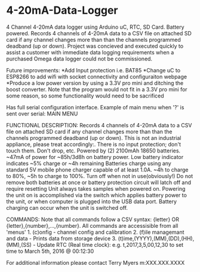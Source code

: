 # 4-20mA-Data-Logger
4 Channel 4-20mA data logger using Arduino uC, RTC, SD Card.  Battery powered. Records 4 channels of 4-20mA data to a CSV file on attached SD card if any channel changes more than than the channels programmed deadband (up or down). Project was concieved and executed quickly to assist a customer with immediate data logging requirements when a purchased Omega data logger could not be commissioned.

Future improvements:
*Add Input protection i.e. BAT85
*Change uC to ESP8266 to add wifi with socket connectivity and configuraiton webpage
*Produce a low power version by using a 3.3V pro mini and ditching the boost converter.  Note that the program would not fit in a 3.3V pro mini for some reason, so some functionality would need to be sacrificed


 Has full serial configuration interface.  Example of main menu when '?' is sent over serial:
MAIN MENU

FUNCTIONAL DESCRIPTION:
	Records 4 channels of 4-20mA data to a CSV file on attached SD card if any channel changes more than than the channels programmed deadband (up or down).
	This is not an industrial appliance, please treat accordingly:.  There is no input protection; don't touch them.  Don't drop, etc.
	Powered by (2) 2100mAh 18650 batteries. ~47mA of power for ~85h/3d8h on battery power. Low battery indicator indicates ~5% charge or ~4h remaining
	Batteries charge using any standard 5V mobile phone charger capable of at least 1.0A.  ~4h to charge to 80%, ~5h to charge to 100%. Turn off when not in use(obviously!)
	Do not remove both batteries at once or battery protection circuit will latch off and require resetting
	Unit always takes samples when powered on.  Powering the unit on is accomplished via the switch which applies battery power to the unit, or
	   when computer is plugged into the USB data port.  Battery charging can occur when the unit is switched off.
	

COMMANDS:
Note that all commands follow a CSV syntax: {letter} OR {letter},{number},...,{number}.  All commands are accessisible from all 'menus'
	1. (c)onfig - channel config and calibration
	2. (f)ile managemant and data - Prints data from storage device
	3. (t)ime,(YYYY),(MM),(DD),(HH),(MM),(SS) - Update RTC (Real time clock): e.g. t,2017,3,5,00,12,30 to set time to March 5th, 2016 @ 00:12:30

For additional information please contact Terry Myers m:XXX.XXX.XXXX
